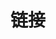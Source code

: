 ---
title: 链接
links:
  - title: 周五晚报
    description: 属于我们的报纸！
    website: https://zhoubao.nbplus.eu.org/
    image: https://zhiyin.nitaimei
slug: "links"
menu:
    main: 
        weight: -50
        params:
            icon: link

comments: false
---